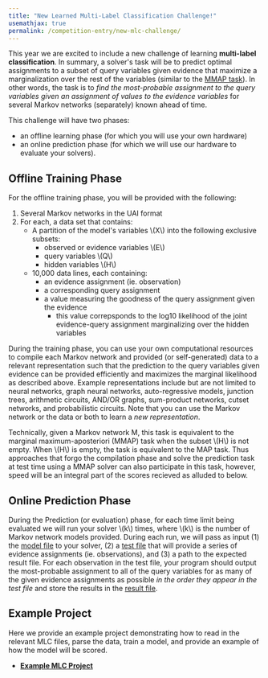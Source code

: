 ```yaml
---
title: "New Learned Multi-Label Classification Challenge!"
usemathjax: true
permalink: /competition-entry/new-mlc-challenge/
---
```


This year we are excited to include a new challenge of learning **multi-label classification**.  In summary, a solver's task will be to predict optimal assignments to a subset of query variables given evidence that maximize a marginalization over the rest of the variables (similar to the [MMAP task](../competition-entry/tasks.md)).  In other words, the task is to *find the most-probable assignment to the query variables given an assignment of values to the evidence variables* for several Markov networks (separately) known ahead of time. <br/>

This challenge will have two phases: 
* an offline learning phase (for which you will use your own hardware)
* an online prediction phase (for which we will use our hardware to evaluate your solvers).


## Offline Training Phase

For the offline training phase, you will be provided with the following:
1. Several Markov networks in the UAI format
2. For each, a data set that contains:
    * A partition of the model's variables \\(X\\) into the following exclusive subsets:
        * observed or evidence variables \\(E\\)
        * query variables \\(Q\\) 
        * hidden variables \\(H\\)
    * 10,000 data lines, each containing:
        * an evidence assignment (ie. observation)
        * a corresponding query assignment
        * a value measuring the goodness of the query assignment given the evidence
            * this value correpsponds to the log10 likelihood of the joint evidence-query assignment marginalizing over the hidden variables

During the training phase, you can use your own computational resources to compile each Markov
network and provided (or self-generated) data to a relevant representation such that the prediction to the query variables given evidence
can be provided efficiently and maximizes the marginal likelihood as described above. 
Example representations include but are not limited to neural networks, graph neural networks,
auto-regressive models, junction trees, arithmetic circuits, AND/OR graphs, sum-product networks,
cutset networks, and probabilistic circuits. Note that you can use the Markov network
or the data or both to learn a *new representation*.

Technically, given a Markov network M, this task is equivalent to the marginal maximum-aposteriori
(MMAP) task when the subset \\(H\\) is not empty. When \\(H\\) is empty, the task is equivalent to the MAP task. 
Thus approaches that forgo the compilation phase and solve the prediction
task at test time using a MMAP solver can also participate in this task, however, speed will be an
integral part of the scores recieved as alluded to below.


## Online Prediction Phase

During the Prediction (or evaluation) phase, for each time limit being evaluated we will run your solver \\(k\\) times, where \\(k\\) is the number of Markov network models provided.  During each run, we will pass as input (1) the [model file](../file-formats/model-format.md) to your solver, (2) a [test file](../file-formats/test-format.md) that will provide a series of evidence assignments (ie. observations), and (3) a path to the expected result file. For each observation in the test file, your program should output the most-probable assignment to all of the query variables for as many of the given evidence assignments as possible *in the order they appear in the test file* and store the results in the [result file](../file-formats/result-format.md).


## Example Project

Here we provide an example project demonstrating how to read in the relevant MLC files, parse the data, train a model, and provide an example of how the model will be scored.
* **[Example MLC Project](https://colab.research.google.com/drive/1s1tAkuuiw1qTGi_fNWwyA9RPP3DmaKXK?usp=sharing#scrollTo=HL6hckTCU9Y3)**
